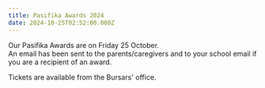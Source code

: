 ```yaml
---
title: Pasifika Awards 2024
date: 2024-10-25T02:52:00.000Z
---
```

Our Pasifika Awards are on Friday 25 October.  
An email has been sent to the parents/caregivers and to your school email if you are a recipient of an award.  

Tickets are available from the Bursars' office.
